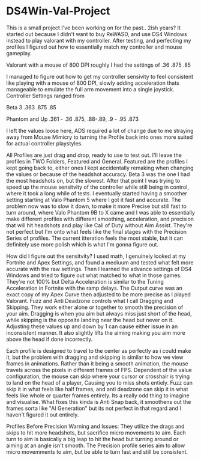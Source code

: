 # DS4Win-Val-Project
This is a small project I've been working on for the past.. 2ish years? It started out because I didn't want to buy ReWASD, and use DS4 Windows instead to play valorant with my controller. After testing, and perfecting my profiles I figured out how to essentially match my controller and mouse gameplay. 

Valorant with a mouse of 800 DPI roughly I had the settings of
.36
.875
.85

I managed to figure out how to get my controller sensivity to feel consistent like playing with a mouse of 800 DPI, slowly adding acceleration thats manageable to emulate the full arm movement into a single joystick.
Controller Settings ranged from

Beta 3
.363
.875
.85

Phantom and Up
.361 - .36
.875, .88-.89, .9 - .95
.873

I left the values loose here, ADS required a lot of change due to me straying away from Mouse Mimicry to turning the Profile back into ones more suited for actual controller playstyles. 

All Profiles are just drag and drop, ready to use to test out. I'll leave the profiles in TWO Folders, Featured and General. Featured are the profiles I kept going back to, either ones I kept accidentally remaking when changing the values or because of the headshot accuracy. Beta 3 was the one I had the most headshots on, but the slowest. After that point I was trying to speed up the mouse sensitvity of the controller while still being in control, where it took a long while of tests. I eventually started having a smoother setting starting at Valo Phantom 5 where I got it fast and accurate. The problem now was to slow it down, to make it more Precise but still fast to turn around, where Valo Phantom 9B to X came and I was able to essentially make different profiles with different smoothing, acceleration, and precision that will hit headshots and play like Call of Duty without Aim Assist. They're not perfect but I'm onto what feels like the final stages with the Precision Series of profiles. The current itteration feels the most stable, but it can definitely use more polish which is what I'm gonna figure out.


How did I figure out the sensitvity? I used math, I genuinely looked at my Fortnite and Apex Settings, and found a mediuum and tested what felt more accurate with the raw settings. Then I learned the advance settings of DS4 Windows and tried to figure out what matched to what in those games. They're not 100% but Delta Acceleration is similar to the Tuning Acceleration in Fortnite with the ramp delays. The Output curve was an exact copy of my Apex Curve then adjusted to be more precise as I played Valorant. Fuzz and Anti Deadzone controls what I call Dragging and Skipping. They work either alone or together to smooth the precision of your aim. Dragging is when you aim but always miss just short of the head, while skipping is the opposite landing near the head but never on it. Adjusting these values up and down by 1 can cause either issue in an inconsistent manner. It also slightly lifts the aiming making you aim more above the head if done incorrectly. 

Each profile is designed to travel to the center as perfectly as i could make it, but the problem with dragging and skipping is similar to how we view frames in animations. Rather than it being a smooth animation, the mouse travels across the pixels in different frames of FPS. Dependent of the value configuration, the mouse can skip where your cursor or crosshair is trying to land on the head of a player, Causing you to miss shots entiely. Fuzz can skip it in what feels like half frames, and anti deadzone can skip it in what feels like whole or quarter frames entirely. Its a really odd thing to imagine and visualise. What fixes this kinda is Anti Snap back, it smoothens out the frames sorta like "AI Generation" but its not perfect in that regard and I haven't figured it out entirely. 

Profiles Before Precision Warning and Issues: They utilize the drags and skips to hit more headshots, but sacrifice micro movements to aim. Each turn to aim is basically a big leap to hit the head but turning around or aiming at an angle isn't smooth. The Precision profile series aim to allow micro movemments to aim, but be able to turn fast and still be consistent. 
